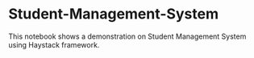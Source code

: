# Student-Management-System
This notebook shows a demonstration on Student Management System using Haystack framework.
